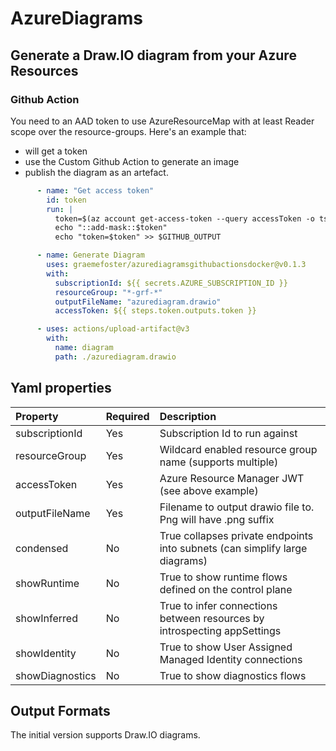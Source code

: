 # AzureDiagrams

## Generate a Draw.IO diagram from your Azure Resources

### Github Action

You need to an AAD token to use AzureResourceMap with at least Reader scope over the resource-groups. 
Here's an example that:
- will get a token
- use the Custom Github Action to generate an image
- publish the diagram as an artefact.


```yaml
      - name: "Get access token"
        id: token
        run: |
          token=$(az account get-access-token --query accessToken -o tsv --query "accessToken")
          echo "::add-mask::$token" 
          echo "token=$token" >> $GITHUB_OUTPUT

      - name: Generate Diagram
        uses: graemefoster/azurediagramsgithubactionsdocker@v0.1.3
        with:
          subscriptionId: ${{ secrets.AZURE_SUBSCRIPTION_ID }}
          resourceGroup: "*-grf-*"
          outputFileName: "azurediagram.drawio"
          accessToken: ${{ steps.token.outputs.token }}

      - uses: actions/upload-artifact@v3
        with:
          name: diagram
          path: ./azurediagram.drawio
```
## Yaml properties

| Property          | Required  | Description                                                                  |
|:------------------|:----------|:-----------------------------------------------------------------------------|
| subscriptionId    | Yes       | Subscription Id to run against                                               |
| resourceGroup     | Yes       | Wildcard enabled resource group name (supports multiple)                     |
| accessToken       | Yes       | Azure Resource Manager JWT (see above example)                               |
| outputFileName    | Yes       | Filename to output drawio file to. Png will have .png suffix                 |
| condensed         | No        | True collapses private endpoints into subnets (can simplify large diagrams)  |
| showRuntime       | No        | True to show runtime flows defined on the control plane                      |
| showInferred      | No        | True to infer connections between resources by introspecting appSettings     |
| showIdentity      | No        | True to show User Assigned Managed Identity connections                      |
| showDiagnostics   | No        | True to show diagnostics flows                                               |


## Output Formats
The initial version supports Draw.IO diagrams. 
